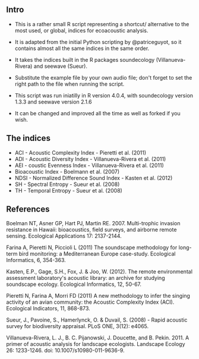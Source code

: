 ## Intro

- This is a rather small R script representing a shortcut/ alternative to the most used, or global, indices for ecoacoustic analysis.

- It is adapted from the initial Python scripting by @patriceguyot, so it contains almost all the same indices in the same order.

- It takes the indices built in the R packages soundecology (Villanueva-Rivera) and seewave (Sueur).

- Substitute the example file by your own audio file; don't forget to set the right path to the file when running the script.

-  This script was run iniatilly in R version 4.0.4, with soundecology version 1.3.3 and seewave version 2.1.6

- It can be changed and improved all the time as well as forked if you wish.

## The indices

- ACI - Acoustic Complexity Index - Pieretti et al. (2011)
- ADI - Acoustic Diversity Index - Villanueva-Rivera et al. (2011)
- AEI - coustic Evenness Index - Villanueva-Rivera et al. (2011)
- Bioacoustic Index - Boelmann et al. (2007)
- NDSI - Normalized Difference Sound Index - Kasten et al. (2012)
- SH - Spectral Entropy - Sueur et al. (2008)
- TH - Temporal Entropy - Sueur et al. (2008)

## References

Boelman NT, Asner GP, Hart PJ, Martin RE. 2007. Multi-trophic invasion resistance in Hawaii: bioacoustics, field surveys, and airborne remote sensing. Ecological Applications 17: 2137-2144.

Farina A, Pieretti N, Piccioli L (2011) The soundscape methodology for long-term bird monitoring: a Mediterranean Europe case-study. Ecological Informatics, 6, 354-363.

Kasten, E.P., Gage, S.H., Fox, J. & Joo, W. (2012). The remote environmental assessment laboratory's acoustic library: an archive for studying soundscape ecology. Ecological Informatics, 12, 50-67.

Pieretti N, Farina A, Morri FD (2011) A new methodology to infer the singing activity of an avian community: the Acoustic Complexity Index (ACI). Ecological Indicators, 11, 868-873.

Sueur, J., Pavoine, S., Hamerlynck, O. & Duvail, S. (2008) - Rapid acoustic survey for biodiversity appraisal. PLoS ONE, 3(12): e4065.

Villanueva-Rivera, L. J., B. C. Pijanowski, J. Doucette, and B. Pekin. 2011. A primer of acoustic analysis for landscape ecologists. Landscape Ecology 26: 1233-1246. doi: 10.1007/s10980-011-9636-9.

